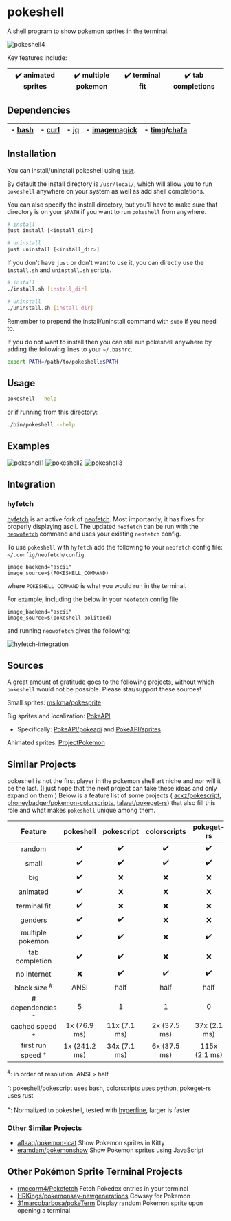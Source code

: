# pokeshell
A shell program to show pokemon sprites in the terminal.

![pokeshell4](https://user-images.githubusercontent.com/17132214/157562228-6ee73b46-9287-45de-823b-e7c43001b00e.gif)

Key features include:

| ✔️ animated sprites | ✔️ multiple pokemon | ✔️ terminal fit | ✔️ tab completions |
|:-:|:-:|:-:|:-:|

## Dependencies

| - [bash](https://www.gnu.org/software/bash/) | - [curl](https://curl.se/) | - [jq](https://stedolan.github.io/jq/) | - [imagemagick](https://imagemagick.org/) | - [timg](https://github.com/hzeller/timg)/[chafa](https://github.com/hpjansson/chafa/) |
|:-:|:-:|:-:|:-:|:-:|

## Installation

You can install/uninstall pokeshell using [`just`](https://github.com/casey/just).

By default the install directory is `/usr/local/`, which will allow you to run `pokeshell`
anywhere on your system as well as add shell completions.

You can also specify the install directory, but you'll have to make sure that directory is on your `$PATH`
if you want to run `pokeshell` from anywhere.

```bash
# install
just install [<install_dir>]

# uninstall
just uninstall [<install_dir>]
```

If you don't have `just` or don't want to use it, you can directly use the `install.sh` and `uninstall.sh` scripts.

```bash
# install
./install.sh [install_dir]

# uninstall
./uninstall.sh [install_dir]
```

Remember to prepend the install/uninstall command with `sudo` if you need to.

If you do not want to install then you can still run pokeshell anywhere
by adding the following lines to your `~/.bashrc`.

```bash
export PATH=/path/to/pokeshell:$PATH
```

## Usage

```bash
pokeshell --help
```

or if running from this directory:
```bash
./bin/pokeshell --help
```

## Examples
![pokeshell1](https://user-images.githubusercontent.com/17132214/157558398-580213fa-3f46-4332-a24e-71bab1c4d033.png)
![pokeshell2](https://user-images.githubusercontent.com/17132214/157558403-8b83eb3d-4e54-44af-b05e-e3cb9a0d1ab3.png)
![pokeshell3](https://user-images.githubusercontent.com/17132214/157558404-ca22357f-7d21-41b4-9cad-282c863205f5.png)

## Integration

### hyfetch
[hyfetch](https://github.com/hykilpikonna/hyfetch) is an active fork of
[neofetch](https://github.com/dylanaraps/neofetch). Most importantly, it
has fixes for properly displaying ascii. The updated `neofetch` can be run
with the [`neowofetch`](https://github.com/hykilpikonna/hyfetch#running-updated-original-neofetch)
command and uses your existing `neofetch` config.

To use `pokeshell` with `hyfetch` add the following to your `neofetch`
config file: `~/.config/neofetch/config`:
```
image_backend="ascii"
image_source=$(POKESHELL_COMMAND)
```
where `POKESHELL_COMMAND` is what you would run in the terminal.

For example, including the below in your `neofetch` config file
```
image_backend="ascii"
image_source=$(pokeshell politoed)
```
and running `neowofetch` gives the following:

![hyfetch-integration](https://user-images.githubusercontent.com/17132214/188514218-60248920-8361-4bc6-93cd-75accfafa04f.png)

## Sources
A great amount of gratitude goes to the following projects, without which
`pokeshell` would not be possible. Please star/support these sources!

Small sprites: [msikma/pokesprite](https://github.com/msikma/pokesprite)

Big sprites and localization: [PokeAPI](https://pokeapi.co/)
- Specifically: [PokeAPI/pokeapi](https://github.com/PokeAPI/pokeapi) and [PokeAPI/sprites](https://github.com/PokeAPI/sprites)

Animated sprites: [ProjectPokemon](https://projectpokemon.org/home/docs/spriteindex_148)

## Similar Projects
pokeshell is not the first player in the pokemon shell art niche and nor will it
be the last. (I just hope that the next project can take these ideas and only
expand on them.) Below is a feature list of some projects (
[acxz/pokescript](https://github.com/acxz/pokescript),
[phoneybadger/pokemon-colorscripts](https://gitlab.com/phoneybadger/pokemon-colorscripts),
[talwat/pokeget-rs](https://github.com/talwat/pokeget-rs))
that also fill this role and what makes `pokeshell` unique among them.

| **Feature**      | **pokeshell** | **pokescript** | **colorscripts** | **pokeget-rs** |
|:----------------:|:-------------:|:--------------:|:----------------:|:--------------:|
| random           | ✔️             | ✔️              | ✔️                | ✔️              |
| small            | ✔️             | ✔️              | ✔️                | ✔️              |
| big              | ✔️             | ❌             | ❌               | ❌             |
| animated         | ✔️             | ❌             | ❌               | ❌             |
| terminal fit     | ✔️             | ❌             | ❌               | ❌             |
| genders          | ✔️             | ✔️              | ❌               | ❌             |
| multiple pokemon | ✔️             | ✔️              | ❌               | ✔️              |
| tab completion   | ✔️             | ✔️              | ❌               | ❌             |
| no internet      | ❌            | ✔️              | ✔️                | ✔️              |
| block size <sup>#</sup>      | ANSI          | half         | half         | half          |
| # dependencies <sup>-</sup>  | 5             | 1            | 1            | 0             |
| cached speed <sup>+</sup>    | 1x (76.9 ms)  | 11x (7.1 ms) | 2x (37.5 ms) | 37x  (2.1 ms) |
| first run speed <sup>+</sup> | 1x (241.2 ms) | 34x (7.1 ms) | 6x (37.5 ms) | 115x (2.1 ms) |

<sup>#</sup>: in order of resolution: ANSI > half

<sup>-</sup>: pokeshell/pokescript uses bash, colorscripts uses python, pokeget-rs uses rust

<sup>+</sup>: Normalized to pokeshell, tested with [hyperfine](https://github.com/sharkdp/hyperfine), larger
is faster

### Other Similar Projects
- [aflaaq/pokemon-icat](https://github.com/aflaaq/pokemon-icat)
    Show Pokemon sprites in Kitty
- [eramdam/pokemonshow](https://github.com/eramdam/pokemonshow)
    Show Pokemon sprites using JavaScript

## Other Pokémon Sprite Terminal Projects
- [rmccorm4/Pokefetch](https://github.com/rmccorm4/pokefetch)
    Fetch Pokedex entries in your terminal
- [HRKings/pokemonsay-newgenerations](https://github.com/HRKings/pokemonsay-newgenerations)
    Cowsay for Pokemon
- [31marcobarbosa/pokeTerm](https://github.com/31marcobarbosa/pokeTerm)
    Display random Pokemon sprite upon opening a terminal
